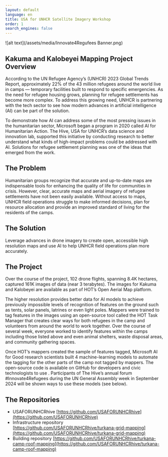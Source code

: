 ```yaml
---
layout: default
language: en
title: USA for UNHCR Satellite Imagery Workshop
order: 1
search_engines: false
---
```


![alt text](/assets/media/Innovate4Regufees Banner.png)

## Kakuma and Kalobeyei Mapping Project Overview
According to the UN Refugee Agency’s (UNHCR) 2023 Global Trends Report, approximately 22% of the 43 million refugees around the world live in camps — temporary facilities built to respond to specific emergencies. As the need for refugee housing grows, planning for refugee settlements has become more complex. To address this growing need, UNHCR is partnering with the tech sector to see how modern advances in artificial intelligence (AI) can be part of the solution.

To demonstrate how AI can address some of the most pressing issues in the humanitarian sector, Microsoft began a program in 2020 called AI for Humanitarian Action. The Hive, USA for UNHCR’s data science and innovation lab, supported this initiative by conducting research to better understand what kinds of high-impact problems could be addressed with AI. Solutions for refugee settlement planning was one of the ideas that emerged from the work.

## The Problem
Humanitarian groups recognize that accurate and up-to-date maps are indispensable tools for enhancing the quality of life for communities in crisis. However, clear, accurate maps and aerial imagery of refugee settlements have not been easily available. Without access to maps, UNHCR field operations struggle to make informed decisions, plan for resource allocation and provide an improved standard of living for the residents of the camps.

## The Solution
Leverage advances in drone imagery to create open, accessible high resolution maps and use AI to help UNHCR field operations plan more accurately.

## The Project
Over the course of the project, 102 drone flights, spanning 8.4K hectares, captured 161K images of data (near 3 terabytes). The images for Kakuma and Kalobeyei are available as part of HOT’s Open Aerial Map platform.

The higher resolution provides better data for AI models to achieve previously impossible levels of recognition of features on the ground such as tents, solar panels, latrines or even light poles. Mappers were trained to tag features in the images using an open-source tool called the HOT Task Manager that creates clear ways for both refugees in the camp and volunteers from around the world to work together. Over the course of several week, everyone worked to identify features within the camps including those listed above and even animal shelters, waste disposal areas, and community gathering spaces.

Once HOT’s mappers created the sample of features tagged, Microsoft AI for Good research scientists built 4 machine-learning models to automate the tagging for the other parts of the camp not tagged by mappers. The open-source code is available on GitHub for developers and civic technologists to use . Participants of The Hive’s annual forum #Innovate4Refugees during the UN General Assembly week in September 2024 will be shown ways to use these models (see below).

## The Repositories
* USAFORUNHCRhive [https://github.com/USAFORUNHCRhive](https://github.com/USAFORUNHCRhive)
* Infrastructure repository [https://github.com/USAFORUNHCRhive/turkana-grid-mapping](https://github.com/USAFORUNHCRhive/turkana-grid-mapping)
* Building repository [https://github.com/USAFORUNHCRhive/turkana-camp-roof-mapping](https://github.com/USAFORUNHCRhive/turkana-camp-roof-mapping)

